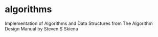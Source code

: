 # algorithms
Implementation of Algorithms and Data Structures from The Algorithm Design Manual by Steven S Skiena
